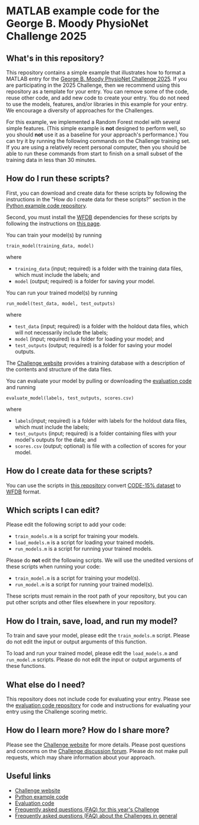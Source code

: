 # MATLAB example code for the George B. Moody PhysioNet Challenge 2025

## What's in this repository?

This repository contains a simple example that illustrates how to format a MATLAB entry for the [George B. Moody PhysioNet Challenge 2025](https://physionetchallenges.org/2025/). If you are participating in the 2025 Challenge, then we recommend using this repository as a template for your entry. You can remove some of the code, reuse other code, and add new code to create your entry. You do not need to use the models, features, and/or libraries in this example for your entry. We encourage a diversity of approaches for the Challenges.

For this example, we implemented a Random Forest model with several simple features. (This simple example is **not** designed to perform well, so you should **not** use it as a baseline for your approach's performance.) You can try it by running the following commands on the Challenge training set. If you are using a relatively recent personal computer, then you should be able to run these commands from start to finish on a small subset of the training data in less than 30 minutes.

## How do I run these scripts?

First, you can download and create data for these scripts by following the instructions in the "How do I create data for these scripts?" section in the [Python example code repository](https://github.com/physionetchallenges/python-example-2025).

Second, you must install the [WFDB](https://physionet.org/physiotools/wag/wag.htm) dependencies for these scripts by following the instructions on [this page](https://archive.physionet.org/physiotools/matlab/wfdb-app-matlab/).

You can train your model(s) by running

    train_model(training_data, model)

where

- `training_data` (input; required) is a folder with the training data files, which must include the labels; and
- `model` (output; required) is a folder for saving your model.

You can run your trained model(s) by running

    run_model(test_data, model, test_outputs)

where

- `test_data` (input; required) is a folder with the holdout data files, which will not necessarily include the labels;
- `model` (input; required) is a folder for loading your model; and
- `test_outputs` (output; required) is a folder for saving your model outputs.
  
The [Challenge website](https://physionetchallenges.org/2025/#data) provides a training database with a description of the contents and structure of the data files.

You can evaluate your model by pulling or downloading the [evaluation code](https://github.com/physionetchallenges/evaluation-2025) and running

    evaluate_model(labels, test_outputs, scores.csv)

where

- `labels`(input; required) is a folder with labels for the holdout data files, which must include the labels;
- `test_outputs` (input; required) is a folder containing files with your model's outputs for the data; and
- `scores.csv` (output; optional) is file with a collection of scores for your model.

## How do I create data for these scripts?

You can use the scripts in [this repository](https://github.com/physionetchallenges/python-example-2025?tab=readme-ov-file) convert [CODE-15% dataset](https://zenodo.org/records/4916206) to [WFDB](https://wfdb.io/) format. 

## Which scripts I can edit?

Please edit the following script to add your code:

* `train_models.m` is a script for training your models.
* `load_models.m` is a script for loading your trained models.
* `run_models.m` is a script for running your trained models.

Please do **not** edit the following scripts. We will use the unedited versions of these scripts when running your code:

* `train_model.m` is a script for training your model(s).
* `run_model.m` is a script for running your trained model(s).

These scripts must remain in the root path of your repository, but you can put other scripts and other files elsewhere in your repository.

## How do I train, save, load, and run my model?

To train and save your model, please edit the `train_models.m` script. Please do not edit the input or output arguments of this function.

To load and run your trained model, please edit the `load_models.m` and `run_model.m` scripts. Please do not edit the input or output arguments of these functions.

## What else do I need?

This repository does not include code for evaluating your entry. Please see the [evaluation code repository](https://github.com/physionetchallenges/evaluation-2025) for code and instructions for evaluating your entry using the Challenge scoring metric.

## How do I learn more? How do I share more?

Please see the [Challenge website](https://physionetchallenges.org/2025/) for more details. Please post questions and concerns on the [Challenge discussion forum](https://groups.google.com/forum/#!forum/physionet-challenges). Please do not make pull requests, which may share information about your approach.

## Useful links

* [Challenge website](https://physionetchallenges.org/2025/)
* [Python example code](https://github.com/physionetchallenges/python-example-2024)
* [Evaluation code](https://github.com/physionetchallenges/evaluation-2025)
* [Frequently asked questions (FAQ) for this year's Challenge](https://physionetchallenges.org/2025/faq/)
* [Frequently asked questions (FAQ) about the Challenges in general](https://physionetchallenges.org/faq/)
